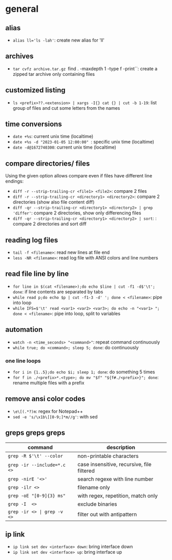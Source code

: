 # general

## alias
- `alias ll='ls -lah'`: create new alias for 'll'

## archives
- `tar cvfz archive.tar.gz `find . -maxdepth 1 -type f -print``: create a zipped tar archive only containing files

## customized listing
- `ls <prefix>??.<extension> | xargs -I{} cat {} | cut -b 1-19`: list group of files and cut some letters from the names

## time conversions
- `date +%s`: current unix time (localtime)
- `date +%s -d "2023-01-05 12:00:00" `: specific unix time (localtime)
- `date -d@1672740300`: current unix time (localtime)

## compare directories/ files
Using the given option allows compare even if files have different line endings:
- `diff -r --strip-trailing-cr <file1> <file2>`: compare 2 files
- `diff -r --strip-trailing-cr <directory1> <directory2>`: compare 2 directories (show also file content diff)
- `diff -qr --strip-trailing-cr <directory1> <directory2> | grep 'differ'`: compare 2 directories, show only differencing files
- `diff -qr --strip-trailing-cr <directory1> <directory2> | sort`: : compare 2 directories and sort diff

## reading log files
- `tail -f <filename>`: read new lines at file end
- `less -NR <filename>`: read log file with ANSI colors and line numbers

## read file line by line
- `for line in $(cat <filename>);do echo $line | cut -f1 -d$'\t'; done`: if line contents are separated by tabs
- `while read p;do echo $p | cut -f1-3 -d' '; done < <filename>`: pipe into loop
- `while IFS=$'\t' read <var1> <var2> <var3>; do echo -n "<var1> "; done < <filename>`: pipe into loop, split to variables

## automation
- `watch -n <time_seconds> "<command>"`: repeat command continuously
- `while true; do <command>; sleep 5; done`: do continuously

### one line loops
- `for i in {1..5};do echo $i; sleep 1; done`: do something 5 times
- `for f in ./<prefix>*.<type>; do mv "$f" "${f#./<prefix>}"; done`: rename multiple files with a prefix

## remove ansi color codes
- `\e\[(.*?)m`: regex for Notepad++
- `sed -e 's/\x1b\[[0-9;]*m//g'`: with sed

## greps greps greps
| command | description |
| - | - |
| `grep -R $'\t' --color`       | non-printable characters                   |
| `grep -ir --include=*.c  <>`  | case insensitive, recursive, file filtered |
| `grep -nirE '<>'`             | search regexe with line number             |
| `grep -ilr <>`                | filename only                              |
| `grep -oE "[0-9]{3} ms"`      | with regex, repetition, match only         |
| `grep -I  <>`                 | exclude binaries                           |
| `grep -ir <> \| grep -v  <>`  | filter out with antipattern                |


## ip link
- `ip link set dev <interface> down`: bring interface down
- `ip link set dev <interface> up`: bring interface up
